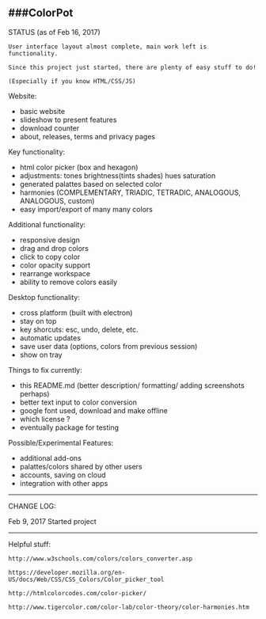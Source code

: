 ###ColorPot
---
STATUS (as of Feb 16, 2017)
    
    User interface layout almost complete, main work left is functionality.

    Since this project just started, there are plenty of easy stuff to do!
    
    (Especially if you know HTML/CSS/JS)

Website:
- basic website
- slideshow to present features
- download counter
- about, releases, terms and privacy pages

Key functionality: 
- html color picker (box and hexagon)
- adjustments: tones brightness(tints shades) hues saturation
- generated palattes based on selected color
- harmonies (COMPLEMENTARY, TRIADIC, TETRADIC, ANALOGOUS, ANALOGOUS, custom)
- easy import/export of many many colors

Additional functionality:
- responsive design
- drag and drop colors
- click to copy color
- color opacity support
- rearrange workspace
- ability to remove colors easily

Desktop functionality:
- cross platform (built with electron)
- stay on top
- key shorcuts: esc, undo, delete, etc.
- automatic updates
- save user data (options, colors from previous session)
- show on tray

Things to fix currently:
- this README.md (better description/ formatting/ adding screenshots perhaps)
- better text input to color conversion
- google font used, download and make offline
- which license ?
- eventually package for testing

Possible/Experimental Features:
- additional add-ons
- palattes/colors shared by other users
- accounts, saving on cloud
- integration with other apps

---
CHANGE LOG:

Feb 9, 2017 Started project

---

Helpful stuff:

    http://www.w3schools.com/colors/colors_converter.asp

    https://developer.mozilla.org/en-US/docs/Web/CSS/CSS_Colors/Color_picker_tool

    http://htmlcolorcodes.com/color-picker/

    http://www.tigercolor.com/color-lab/color-theory/color-harmonies.htm
